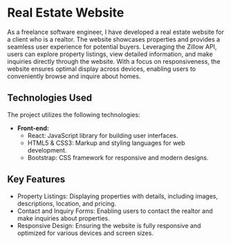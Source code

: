 # Real Estate Website
As a freelance software engineer, I have developed a real estate website for a client who is a realtor. The website showcases properties and provides a seamless user experience for potential buyers. Leveraging the Zillow API, users can explore property listings, view detailed information, and make inquiries directly through the website. With a focus on responsiveness, the website ensures optimal display across devices, enabling users to conveniently browse and inquire about homes.

## Technologies Used

The project utilizes the following technologies:

- **Front-end:**
  - React: JavaScript library for building user interfaces.
  - HTML5 & CSS3: Markup and styling languages for web development.
  - Bootstrap: CSS framework for responsive and modern designs.

## Key Features

- Property Listings: Displaying properties with details, including images, descriptions, location, and pricing.
- Contact and Inquiry Forms: Enabling users to contact the realtor and make inquiries about properties.
- Responsive Design: Ensuring the website is fully responsive and optimized for various devices and screen sizes.
